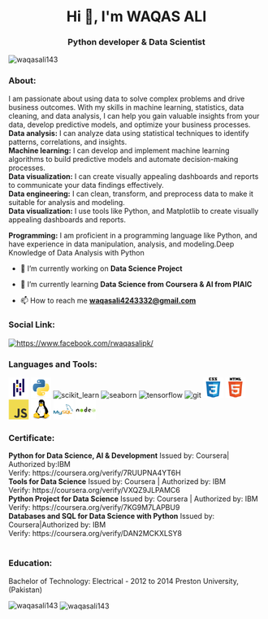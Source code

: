 <h1 align="center">Hi 👋, I'm WAQAS ALI</h1>
<h3 align="center">Python developer & Data Scientist</h3>

<p align="left"> <img src="https://komarev.com/ghpvc/?username=waqasali143&label=Profile%20views&color=0e75b6&style=flat" alt="waqasali143" /> </p>
<h3 align="left">About:</h3>
<p> I am passionate about using data to solve complex problems and drive business outcomes. With my skills in machine learning, statistics, data cleaning, and data analysis, I can help you gain valuable insights from your data, develop predictive models, and optimize your business processes.<br>
<strong>Data analysis:</strong> I can analyze data using statistical techniques to identify patterns, correlations, and insights.<br>
<strong>Machine learning:</strong> I can develop and implement machine learning algorithms to build predictive models and automate decision-making processes.<br>
<strong>Data visualization:</strong> I can create visually appealing dashboards and reports to communicate your data findings effectively.<br>
<strong>Data engineering:</strong> I can clean, transform, and preprocess data to make it suitable for analysis and modeling.<br>
<strong>Data visualization:</strong> I use tools like Python, and Matplotlib to create visually appealing dashboards and reports.<br>
  
<strong>Programming:</strong> I am proficient in a programming language like Python, and have experience in data manipulation, analysis, and modeling.Deep Knowledge of Data Analysis with Python
</p>

- 🔭 I’m currently working on **Data Science Project**

- 🌱 I’m currently learning **Data Science from Coursera & AI from PIAIC**

- 📫 How to reach me **waqasali4243332@gmail.com**


<h3 align="left">Social Link:</h3>
<p align="left">
<a href="https://fb.com/https://www.facebook.com/rwaqasalipk/" target="blank"><img align="center" src="https://raw.githubusercontent.com/rahuldkjain/github-profile-readme-generator/master/src/images/icons/Social/facebook.svg" alt="https://www.facebook.com/rwaqasalipk/" height="30" width="40" /></a>


</p>

<h3 align="left">Languages and Tools:</h3>
<p align="left"> <a ="https://pandas.pydata.org/" target="_blank" rel="noreferrer"> <img src="https://raw.githubusercontent.com/devicons/devicon/2ae2a900d2f041da66e950e4d48052658d850630/icons/pandas/pandas-original.svg" alt="pandas" width="40" height="40"/> </a> <a ="https://www.python.org" target="_blank" rel="noreferrer"> <img src="https://raw.githubusercontent.com/devicons/devicon/master/icons/python/python-original.svg" alt="python" width="40" height="40"/> </a> <a ="https://scikit-learn.org/" target="_blank" rel="noreferrer"> <img src="https://upload.wikimedia.org/wikipedia/commons/0/05/Scikit_learn_logo_small.svg" alt="scikit_learn" width="40" height="40"/> </a> <a ="https://seaborn.pydata.org/" target="_blank" rel="noreferrer"> <img src="https://seaborn.pydata.org/_images/logo-mark-lightbg.svg" alt="seaborn" width="40" height="40"/> </a> <a ="https://www.tensorflow.org" target="_blank" rel="noreferrer"> <img src="https://www.vectorlogo.zone/logos/tensorflow/tensorflow-icon.svg" alt="tensorflow" width="40" height="40"/> </a> <a ="https://git-scm.com/" target="_blank" rel="noreferrer"> <img src="https://www.vectorlogo.zone/logos/git-scm/git-scm-icon.svg" alt="git" width="40" height="40"/> <a ="https://www.w3schools.com/css/" target="_blank" rel="noreferrer"> <img src="https://raw.githubusercontent.com/devicons/devicon/master/icons/css3/css3-original-wordmark.svg" alt="css3" width="40" height="40"/> </a> </a> <a ="https://www.w3.org/html/" target="_blank" rel="noreferrer"> <img src="https://raw.githubusercontent.com/devicons/devicon/master/icons/html5/html5-original-wordmark.svg" alt="html5" width="40" height="40"/> </a> <a ="https://developer.mozilla.org/en-US/docs/Web/JavaScript" target="_blank" rel="noreferrer"> <img src="https://raw.githubusercontent.com/devicons/devicon/master/icons/javascript/javascript-original.svg" alt="javascript" width="40" height="40"/> </a> <a ="https://www.linux.org/" target="_blank" rel="noreferrer"> <img src="https://raw.githubusercontent.com/devicons/devicon/master/icons/linux/linux-original.svg" alt="linux" width="40" height="40"/> </a> <a ="https://www.mysql.com/" target="_blank" rel="noreferrer"> <img src="https://raw.githubusercontent.com/devicons/devicon/master/icons/mysql/mysql-original-wordmark.svg" alt="mysql" width="40" height="40"/> </a> <a ="https://nodejs.org" target="_blank" rel="noreferrer"> <img src="https://raw.githubusercontent.com/devicons/devicon/master/icons/nodejs/nodejs-original-wordmark.svg" alt="nodejs" width="40" height="40"/> </a> 

</p>
<h3 align="left">Certificate:</h3>
<strong>Python for Data Science, AI & Development</strong> Issued by: Coursera| 
Authorized by:IBM<br>
Verify: https://coursera.org/verify/7RUUPNA4YT6H<br>
<strong>Tools for Data Science</strong> Issued by: Coursera | Authorized by: IBM<br>
Verify: https://coursera.org/verify/VXQZ9JLPAMC6<br>
<strong>Python Project for Data Science</strong> Issued by: Coursera | Authorized by: 
IBM<br>
Verify: https://coursera.org/verify/7KG9M7LAPBU9<br>
<strong>Databases and SQL for Data Science with Python</strong> Issued  by: 
Coursera|Authorized by: IBM<br>
Verify: https://coursera.org/verify/DAN2MCKXLSY8<br>
<br>
<h3 align="left">Education:</h3>
Bachelor of Technology: Electrical - 2012 to 2014
Preston University, (Pakistan)
<p>
  
</p>


<p><img align="left" src="https://github-readme-stats.vercel.app/api/top-langs?username=waqasali143&show_icons=true&locale=en&layout=compact" alt="waqasali143" /></p>

<p>&nbsp;<img align="center" src="https://github-readme-stats.vercel.app/api?username=waqasali143&show_icons=true&locale=en" alt="waqasali143" /></p>

